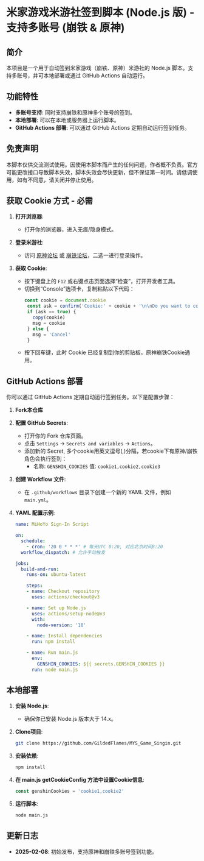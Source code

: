 # 米家游戏米游社签到脚本 (Node.js 版) - 支持多账号 (崩铁 & 原神)

## 简介
本项目是一个用于自动签到米家游戏（崩铁、原神）米游社的 Node.js 脚本。支持多账号，并可本地部署或通过 GitHub Actions 自动运行。

## 功能特性
- **多账号支持**: 同时支持崩铁和原神多个账号的签到。
- **本地部署**: 可以在本地或服务器上运行脚本。
- **GitHub Actions 部署**: 可以通过 GitHub Actions 定期自动运行签到任务。

## 免责声明
本脚本仅供交流测试使用。因使用本脚本而产生的任何问题，作者概不负责。官方可能更改接口导致脚本失效，脚本失效会尽快更新，但不保证第一时间。请低调使用，如有不同意，请关闭并停止使用。

## 获取 Cookie 方式 - 必需

1. **打开浏览器**:
   - 打开你的浏览器，进入无痕/隐身模式。
   
2. **登录米游社**:
   - 访问 [原神论坛](http://bbs.mihoyo.com/ys) 或 [崩铁论坛](http://bbs.mihoyo.com/sr)，二选一进行登录操作。
   
3. **获取 Cookie**:
   - 按下键盘上的 `F12` 或右键点击页面选择“检查”，打开开发者工具。
   - 切换到“Console”选项卡，复制粘贴以下代码：
     ```js
     const cookie = document.cookie
      const ask = confirm('Cookie:' + cookie + '\n\nDo you want to copy the cookie to the clipboard?')
      if (ask == true) {
        copy(cookie)
        msg = cookie
      } else {
        msg = 'Cancel'
      }
     ```
   - 按下回车键，此时 Cookie 已经复制到你的剪贴板，原神崩铁Cookie通用。



## GitHub Actions 部署

你可以通过 GitHub Actions 定期自动运行签到任务。以下是配置步骤：

1. **Fork本仓库**

2. **配置 GitHub Secrets**:
   - 打开你的 Fork 仓库页面。
   - 点击 `Settings` -> `Secrets and variables` -> `Actions`。
   - 添加新的 Secret, 多个cookie用英文逗号(,)分隔，若cookie下有原神/崩铁角色会执行签到：
     - 名称: `GENSHIN_COOKIES`
       值: `cookie1,cookie2,cookie3`

3. **创建 Workflow 文件**:
   - 在 `.github/workflows` 目录下创建一个新的 YAML 文件，例如 `main.yml`。

4. **YAML 配置示例**:

   ```yaml
   name: MiHoYo Sign-In Script

   on:
     schedule:
       - cron: '20 0 * * *' # 每天UTC 0:20, 对应北京时间8:20
     workflow_dispatch: # 允许手动触发

   jobs:
     build-and-run:
       runs-on: ubuntu-latest

       steps:
       - name: Checkout repository
         uses: actions/checkout@v3

       - name: Set up Node.js
         uses: actions/setup-node@v3
         with:
           node-version: '18'

       - name: Install dependencies
         run: npm install

       - name: Run main.js
         env:
           GENSHIN_COOKIES: ${{ secrets.GENSHIN_COOKIES }}
         run: node main.js
   ```

## 本地部署

1. **安装 Node.js**:
   - 确保你已安装 Node.js 版本大于 14.x。
   
2. **Clone项目**:
   ```sh
   git clone https://github.com/GildedFlames/MYS_Game_Singin.git
   ```
   
3. **安装依赖**:
   ```sh
   npm install
   ```

4. **在 main.js getCookieConfig 方法中设置Cookie信息**:
     ```js
     const genshinCookies = 'cookie1,cookie2'
     ```

5. **运行脚本**:
   ```sh
   node main.js
   ```

## 更新日志

- **2025-02-08**: 初始发布，支持原神和崩铁多账号签到功能。
